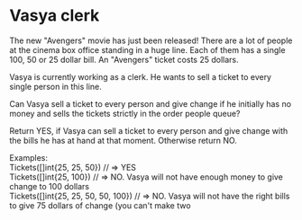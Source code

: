 # Vasya clerk

The new "Avengers" movie has just been released! There are a lot of people at the cinema box office standing in a huge line. Each of them has a single 100, 50 or 25 dollar bill. An "Avengers" ticket costs 25 dollars.

Vasya is currently working as a clerk. He wants to sell a ticket to every single person in this line.

Can Vasya sell a ticket to every person and give change if he initially has no money and sells the tickets strictly in the order people queue?

Return YES, if Vasya can sell a ticket to every person and give change with the bills he has at hand at that moment. Otherwise return NO.

Examples:  
Tickets([]int{25, 25, 50}) // => YES  
Tickets([]int{25, 100}) // => NO. Vasya will not have enough money to give change to 100 dollars  
Tickets([]int{25, 25, 50, 50, 100}) // => NO. Vasya will not have the right bills to give 75 dollars of change (you can't make two
